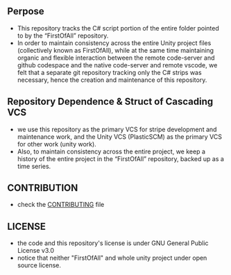 ## Perpose

- This repository tracks the C# script portion of the entire folder pointed to by the “FirstOfAll” repository.
- In order to maintain consistency across the entire Unity project files (collectively known as FirstOfAll), while at the same time maintaining organic and flexible interaction between the remote code-server and github codespace and the native code-server and remote vscode, we felt that a separate git repository tracking only the C# strips was necessary, hence the creation and maintenance of this repository.

## Repository Dependence & Struct of Cascading VCS

- we use this repository as the primary VCS for stripe development and maintenance work, and the Unity VCS (PlasticSCM) as the primary VCS for other work (unity work).
- Also, to maintain consistency across the entire project, we keep a history of the entire project in the “FirstOfAll” repository, backed up as a time series.

## CONTRIBUTION

- check the [CONTRIBUTING](CONTRIBUTING.md) file

## LICENSE

- the code and this repository's license is under GNU General Public License v3.0
- notice that neither "FirstOfAll" and whole unity project under open source license.
